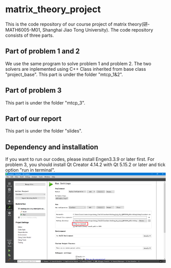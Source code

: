 # matrix_theory_project

This is the code repository of our course project of matrix theory(研-MATH6005-M01, Shanghai Jiao Tong University).
The code repository consists of three parts.

## Part of problem 1 and 2
We use the same program to solve problem 1 and problem 2.
The two solvers are inplemented using C++ Class inherited from base class "project_base".
This part is under the folder "mtcp_1&2".

## Part of problem 3
This part is under the folder "mtcp_3".

## Part of our report
This part is under the folder "slides".

## Dependency and installation
If you want to run our codes, please install Engen3.3.9 or later first.
For problem 3, you should install Qt Creator 4.14.2 with Qt 5.15.2 or later and tick option "run in terminal".
![](doc/img/run_in_terminal.png)